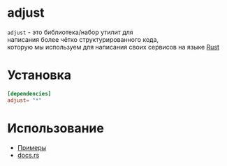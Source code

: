 # adjust
``adjust`` - это библиотека/набор утилит для\
написания более чётко структурированного кода,\
которую мы используем для написания своих
сервисов на языке [Rust](https://rust-lang.org)

# Установка
```toml
[dependencies]
adjust= "*"
```

# Использование
* [Примеры](./examples/microservice)
* [docs.rs](https://docs.rs/adjust)